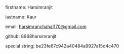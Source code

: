 firstname: Harsimranjit

lastname: Kaur

email: harsimranchahal170@gmail.com

github: 8968harsimranjit

special string:
be23fe67c942a40484a9927a15d4c470